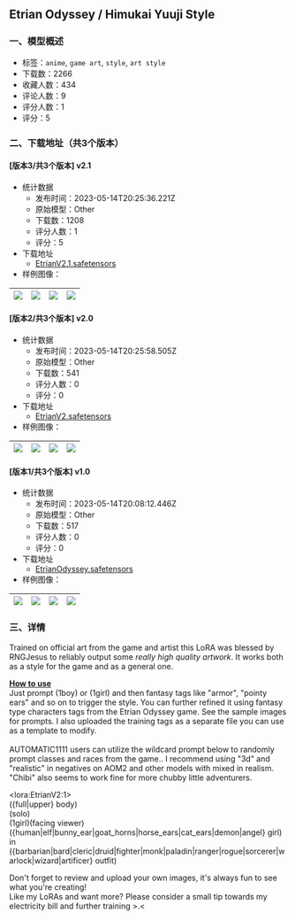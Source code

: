 ## Etrian Odyssey / Himukai Yuuji Style
### 一、模型概述

- 标签：`anime`, `game art`, `style`, `art style`
- 下载数：2266
- 收藏人数：434
- 评论人数：9
- 评分人数：1
- 评分：5

### 二、下载地址（共3个版本）

#### [版本3/共3个版本] v2.1

- 统计数据
  - 发布时间：2023-05-14T20:25:36.221Z
  - 原始模型：Other
  - 下载数：1208
  - 评分人数：1
  - 评分：5
- 下载地址
  - [EtrianV2.1.safetensors](https://civitai.com/api/download/models/70819)
- 样例图像：

| <img src="https://image.civitai.com/xG1nkqKTMzGDvpLrqFT7WA/e3f7b57d-6deb-4b29-866a-b77f95db526d/width=450/791173.jpeg" /> | <img src="https://image.civitai.com/xG1nkqKTMzGDvpLrqFT7WA/31062028-af09-456f-8f94-8eb6a1f17949/width=450/791178.jpeg" /> | <img src="https://image.civitai.com/xG1nkqKTMzGDvpLrqFT7WA/35dc1e72-f189-422d-a55e-2fede834d990/width=450/791184.jpeg" /> | <img src="https://image.civitai.com/xG1nkqKTMzGDvpLrqFT7WA/1d0b3ea2-ec1a-49bc-8b6e-262722dc68e2/width=450/791170.jpeg" /> |
| ---- | ---- | ---- | ---- |

#### [版本2/共3个版本] v2.0

- 统计数据
  - 发布时间：2023-05-14T20:25:58.505Z
  - 原始模型：Other
  - 下载数：541
  - 评分人数：0
  - 评分：0
- 下载地址
  - [EtrianV2.safetensors](https://civitai.com/api/download/models/69755)
- 样例图像：

| <img src="https://image.civitai.com/xG1nkqKTMzGDvpLrqFT7WA/327899dc-72b3-4c44-ba78-6f9af93fb05b/width=450/778828.jpeg" /> | <img src="https://image.civitai.com/xG1nkqKTMzGDvpLrqFT7WA/e608438b-09da-429c-a312-38bdd07a5297/width=450/778853.jpeg" /> | <img src="https://image.civitai.com/xG1nkqKTMzGDvpLrqFT7WA/879a4a9a-1094-4c3f-9ca6-e0b0db8d4dbf/width=450/778862.jpeg" /> | <img src="https://image.civitai.com/xG1nkqKTMzGDvpLrqFT7WA/5e64ffe9-5299-4393-972f-a0d4ea7988b6/width=450/778850.jpeg" /> |
| ---- | ---- | ---- | ---- |

#### [版本1/共3个版本] v1.0

- 统计数据
  - 发布时间：2023-05-14T20:08:12.446Z
  - 原始模型：Other
  - 下载数：517
  - 评分人数：0
  - 评分：0
- 下载地址
  - [EtrianOdyssey.safetensors](https://civitai.com/api/download/models/21948)
- 样例图像：

| <img src="https://image.civitai.com/xG1nkqKTMzGDvpLrqFT7WA/606e2a60-4643-4a27-e810-0424dbaaab00/width=450/234634.jpeg" /> | <img src="https://image.civitai.com/xG1nkqKTMzGDvpLrqFT7WA/d270fc85-3069-49ec-4d83-b30fb50b5e00/width=450/234653.jpeg" /> | <img src="https://image.civitai.com/xG1nkqKTMzGDvpLrqFT7WA/3b459667-d480-44f5-d7dc-a40910c31b00/width=450/234652.jpeg" /> | <img src="https://image.civitai.com/xG1nkqKTMzGDvpLrqFT7WA/59ab6c63-7314-4783-7f0b-1ecef331f600/width=450/234651.jpeg" /> |
| ---- | ---- | ---- | ---- |


### 三、详情
<p>Trained on official art from the game and artist this LoRA was blessed by RNGJesus to reliably output some <em>really high quality artwork</em>. It works both as a style for the game and as a general one.</p><p><strong><u>How to use</u></strong><br />Just prompt (1boy) or (1girl) and then fantasy tags like "armor", "pointy ears" and so on to trigger the style. You can further refined it using fantasy type characters tags from the Etrian Odyssey game. See the sample images for prompts. I also uploaded the training tags as a separate file you can use as a template to modify.<br /><br />AUTOMATIC1111 users can utilize the wildcard prompt below to randomly prompt classes and races from the game.. I recommend using "3d" and "realistic" in negatives on AOM2 and other models with mixed in realism. "Chibi" also seems to work fine for more chubby little adventurers.</p><p>&lt;lora:EtrianV2:1&gt;<br />({full|upper} body)<br />(solo)<br />(1girl)(facing viewer)<br />({human|elf|bunny_ear|goat_horns|horse_ears|cat_ears|demon|angel} girl)<br />in ({barbarian|bard|cleric|druid|fighter|monk|paladin|ranger|rogue|sorcerer|warlock|wizard|artificer} outfit)</p><p></p><p>Don't forget to review and upload your own images, it's always fun to see what you're creating! <br />Like my LoRAs and want more? Please consider a small tip towards my electricity bill and further training &gt;.&lt;</p>